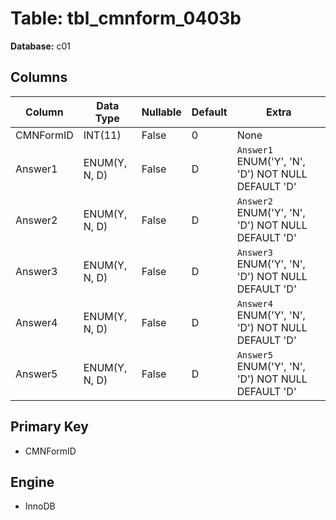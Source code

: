 # Table: tbl_cmnform_0403b

**Database:** c01

## Columns

| Column | Data Type | Nullable | Default | Extra |
|--------|-----------|----------|---------|-------|
| CMNFormID | INT(11) | False | 0 | None |
| Answer1 | ENUM(Y, N, D) | False | D | `Answer1` ENUM('Y', 'N', 'D') NOT NULL DEFAULT 'D' |
| Answer2 | ENUM(Y, N, D) | False | D | `Answer2` ENUM('Y', 'N', 'D') NOT NULL DEFAULT 'D' |
| Answer3 | ENUM(Y, N, D) | False | D | `Answer3` ENUM('Y', 'N', 'D') NOT NULL DEFAULT 'D' |
| Answer4 | ENUM(Y, N, D) | False | D | `Answer4` ENUM('Y', 'N', 'D') NOT NULL DEFAULT 'D' |
| Answer5 | ENUM(Y, N, D) | False | D | `Answer5` ENUM('Y', 'N', 'D') NOT NULL DEFAULT 'D' |

## Primary Key
- CMNFormID

## Engine
- InnoDB
